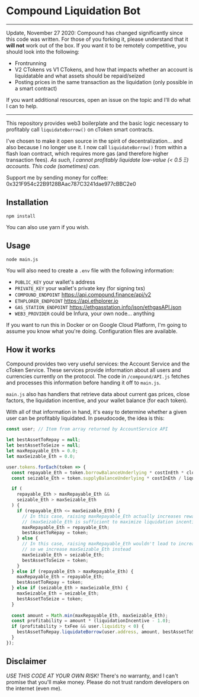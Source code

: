 # Compound Liquidation Bot

___
Update, November 27 2020:
Compound has changed significantly since this code was written. For those of you forking it,
please understand that it **will not** work out of the box. If you want it to be
remotely competitive, you should look into the following:

- Frontrunning
- V2 CTokens vs V1 CTokens, and how that impacts whether an account is liquidatable and what
assets should be repaid/seized
- Posting prices in the same transaction as the liquidation (only possible in a smart contract)

If you want additional resources, open an issue on the topic and I'll do what I can to help.
___

This repository provides web3 boilerplate and the basic logic
necessary to profitably call `liquidateBorrow()` on cToken smart
contracts.

I've chosen to make it open source in the spirit of
decentralization... and also because I no longer use it. I now call
`liquidateBorrow()` from within a flash loan contract, which requires
more gas (and therefore higher transaction fees). *As such, I cannot
profitably liquidate low-value (< 0.5 Ξ) accounts. This code (sometimes) can.*

Support me by sending money for coffee: 0x321F954c22B9128BAac787C3241dae977cBBC2e0

## Installation

```shell script
npm install
```

You can also use yarn if you wish.

## Usage

```shell script
node main.js
```

You will also need to create a `.env` file with the
following information:

- `PUBLIC_KEY` your wallet's address
- `PRIVATE_KEY` your wallet's private key (for signing txs)
- `COMPOUND_ENDPOINT` https://api.compound.finance/api/v2
- `ETHPLORER_ENDPOINT` https://api.ethplorer.io
- `GAS_STATION_ENDPOINT` https://ethgasstation.info/json/ethgasAPI.json
- `WEB3_PROVIDER` could be Infura, your own node... anything

If you want to run this in Docker or on Google Cloud Platform,
I'm going to assume you know what you're doing. Configuration
files are available.

## How it works

Compound provides two very useful services: the Account
Service and the cToken Service. These services provide
information about all users and currencies currently on
the protocol. The code in `/compound/API.js` fetches and
processes this information before handing it off to
`main.js`.

`main.js` also has handlers that retrieve data about current
gas prices, close factors, the liquidation incentive, and
your wallet balance (for each token).

With all of that information in hand, it's easy to determine
whether a given user can be profitably liquidated. In pseudocode,
the idea is this:

```js
const user; // Item from array returned by AccountService API

let bestAssetToRepay = null;
let bestAssetToSeize = null;
let maxRepayable_Eth = 0.0;
let maxSeizable_Eth = 0.0;

user.tokens.forEach(token => {
  const repayable_Eth = token.borrowBalanceUnderlying * costInEth * closeFactor;
  const seizable_Eth = token.supplyBalanceUnderlying * costInEth / liquidationIncentive;

  if (
    repayable_Eth > maxRepayable_Eth &&
    seizable_Eth > maxSeizable_Eth
  ) {
    if (repayable_Eth <= maxSeizable_Eth) {
      // In this case, raising maxRepayable_Eth actually increases rewards
      // (maxSeizable_Eth is sufficient to maximize liquidation incentive)
      maxRepayable_Eth = repayable_Eth;
      bestAssetToRepay = token;
    } else {
      // In this case, raising maxRepayable_Eth wouldn't lead to increased rewards
      // so we increase maxSeizable_Eth instead
      maxSeizable_Eth = seizable_Eth;
      bestAssetToSeize = token;
    }
  } else if (repayable_Eth > maxRepayable_Eth) {
    maxRepayable_Eth = repayable_Eth;
    bestAssetToRepay = token;
  } else if (seizable_Eth > maxSeizable_Eth) {
    maxSeizable_Eth = seizable_Eth;
    bestAssetToSeize = token;
  }
  
  const amount = Math.min(maxRepayable_Eth, maxSeizable_Eth);
  const profitability = amount * (liquidationIncentive - 1.0);
  if (profitability > txFee && user.liquidity < 0) {
    bestAssetToRepay.liquidateBorrow(user.address, amount, bestAssetToSeize);
  }
});
```

## Disclaimer

*USE THIS CODE AT YOUR OWN RISK!* There's no warranty, and I can't promise
that you'll make money. Please do not trust random developers on the internet
(even me).
